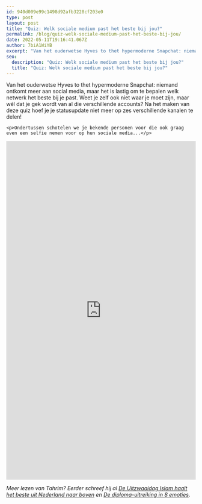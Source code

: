 ```yaml
---
id: 940d009e99c1498d92afb3228cf203e0
type: post
layout: post
title: "Quiz: Welk sociale medium past het beste bij jou?"
permalink: /blog/quiz-welk-sociale-medium-past-het-beste-bij-jou/
date: 2022-05-11T19:16:41.067Z
author: 7biA1WiYB
excerpt: "Van het ouderwetse Hyves to thet hypermoderne Snapchat: niemand ontkomt meer aan social media, maar het is lastig om te bepalen welk netwerk het beste bij je past. Weet je zelf ook niet waar je moet zijn, maar wél dat je gek wordt van al die verschillende accounts? Na het maken van deze quiz hoef je je statusupdate niet meer op zes verschillende kanalen te delen!   "
seo:
  description: "Quiz: Welk sociale medium past het beste bij jou?"
  title: "Quiz: Welk sociale medium past het beste bij jou?"
---
```

Van het ouderwetse Hyves to thet hypermoderne Snapchat: niemand ontkomt meer aan social media, maar het is lastig om te bepalen welk netwerk het beste bij je past. Weet je zelf ook niet waar je moet zijn, maar wél dat je gek wordt van al die verschillende accounts? Na het maken van deze quiz hoef je je statusupdate niet meer op zes verschillende kanalen te delen!   

    <p>Ondertussen schotelen we je bekende personen voor die ook graag even een selfie nemen voor op hun sociale media...</p>
<p><iframe border="none" frameborder="0" height="900px" id="quizWidget-249017" src="https://www.boombox.com/widget/quiz/fi9xdWl6emVzLzI0OTAxNw" width="100%"></iframe></p>
<p><em>Meer lezen van Tahrim? Eerder schreef hij al <a href="/node/8351">De Uitzwaaidag Islam haalt het beste uit Nederland naar boven</a> en <a href="/node/8290">De diploma-uitreiking in 8 emoties</a>. </em></p>  

